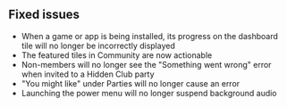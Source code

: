 ## Fixed issues
- When a game or app is being installed, its progress on the dashboard tile will no longer be incorrectly displayed
- The featured tiles in Community are now actionable
- Non-members will no longer see the "Something went wrong" error when invited to a Hidden Club party
- "You might like" under Parties will no longer cause an error
- Launching the power menu will no longer suspend background audio